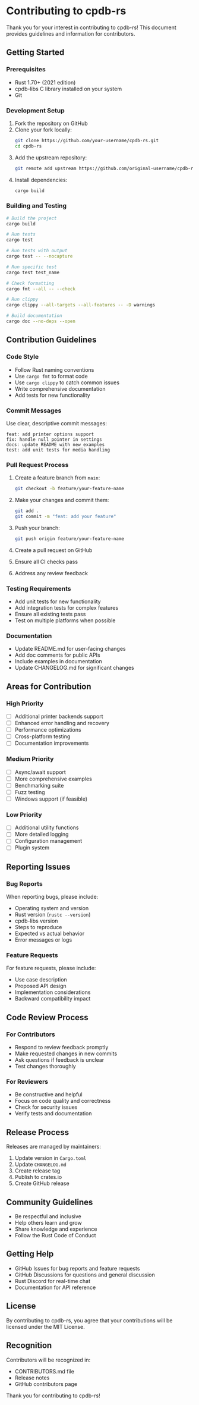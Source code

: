 # Contributing to cpdb-rs

Thank you for your interest in contributing to cpdb-rs! This document provides guidelines and information for contributors.

## Getting Started

### Prerequisites

- Rust 1.70+ (2021 edition)
- cpdb-libs C library installed on your system
- Git

### Development Setup

1. Fork the repository on GitHub
2. Clone your fork locally:
   ```bash
   git clone https://github.com/your-username/cpdb-rs.git
   cd cpdb-rs
   ```
3. Add the upstream repository:
   ```bash
   git remote add upstream https://github.com/original-username/cpdb-rs.git
   ```
4. Install dependencies:
   ```bash
   cargo build
   ```

### Building and Testing

```bash
# Build the project
cargo build

# Run tests
cargo test

# Run tests with output
cargo test -- --nocapture

# Run specific test
cargo test test_name

# Check formatting
cargo fmt --all -- --check

# Run clippy
cargo clippy --all-targets --all-features -- -D warnings

# Build documentation
cargo doc --no-deps --open
```

## Contribution Guidelines

### Code Style

- Follow Rust naming conventions
- Use `cargo fmt` to format code
- Use `cargo clippy` to catch common issues
- Write comprehensive documentation
- Add tests for new functionality

### Commit Messages

Use clear, descriptive commit messages:

```
feat: add printer options support
fix: handle null pointer in settings
docs: update README with new examples
test: add unit tests for media handling
```

### Pull Request Process

1. Create a feature branch from `main`:
   ```bash
   git checkout -b feature/your-feature-name
   ```

2. Make your changes and commit them:
   ```bash
   git add .
   git commit -m "feat: add your feature"
   ```

3. Push your branch:
   ```bash
   git push origin feature/your-feature-name
   ```

4. Create a pull request on GitHub

5. Ensure all CI checks pass

6. Address any review feedback

### Testing Requirements

- Add unit tests for new functionality
- Add integration tests for complex features
- Ensure all existing tests pass
- Test on multiple platforms when possible

### Documentation

- Update README.md for user-facing changes
- Add doc comments for public APIs
- Include examples in documentation
- Update CHANGELOG.md for significant changes

## Areas for Contribution

### High Priority

- [ ] Additional printer backends support
- [ ] Enhanced error handling and recovery
- [ ] Performance optimizations
- [ ] Cross-platform testing
- [ ] Documentation improvements

### Medium Priority

- [ ] Async/await support
- [ ] More comprehensive examples
- [ ] Benchmarking suite
- [ ] Fuzz testing
- [ ] Windows support (if feasible)

### Low Priority

- [ ] Additional utility functions
- [ ] More detailed logging
- [ ] Configuration management
- [ ] Plugin system

## Reporting Issues

### Bug Reports

When reporting bugs, please include:

- Operating system and version
- Rust version (`rustc --version`)
- cpdb-libs version
- Steps to reproduce
- Expected vs actual behavior
- Error messages or logs

### Feature Requests

For feature requests, please include:

- Use case description
- Proposed API design
- Implementation considerations
- Backward compatibility impact

## Code Review Process

### For Contributors

- Respond to review feedback promptly
- Make requested changes in new commits
- Ask questions if feedback is unclear
- Test changes thoroughly

### For Reviewers

- Be constructive and helpful
- Focus on code quality and correctness
- Check for security issues
- Verify tests and documentation

## Release Process

Releases are managed by maintainers:

1. Update version in `Cargo.toml`
2. Update `CHANGELOG.md`
3. Create release tag
4. Publish to crates.io
5. Create GitHub release

## Community Guidelines

- Be respectful and inclusive
- Help others learn and grow
- Share knowledge and experience
- Follow the Rust Code of Conduct

## Getting Help

- GitHub Issues for bug reports and feature requests
- GitHub Discussions for questions and general discussion
- Rust Discord for real-time chat
- Documentation for API reference

## License

By contributing to cpdb-rs, you agree that your contributions will be licensed under the MIT License.

## Recognition

Contributors will be recognized in:
- CONTRIBUTORS.md file
- Release notes
- GitHub contributors page

Thank you for contributing to cpdb-rs!
